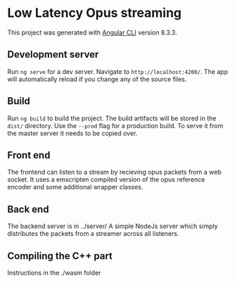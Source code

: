 # Low Latency Opus streaming

This project was generated with [Angular CLI](https://github.com/angular/angular-cli) version 8.3.3.

## Development server

Run `ng serve` for a dev server. Navigate to `http://localhost:4200/`. The app will automatically reload if you change any of the source files.

## Build

Run `ng build` to build the project. The build artifacts will be stored in the `dist/` directory. Use the `--prod` flag for a production build.
To serve it from the master server it needs to be copied over.

## Front end

The frontend can listen to a stream by recieving opus packets from a web socket.
It uses a emscripten compiled version of the opus reference encoder and some additional wrapper classes.

## Back end

The backend server is in ../server/
A simple NodeJs server which simply distributes the packets from a streamer across all listeners.

## Compiling the C++ part

Instructions in the ./wasm folder

